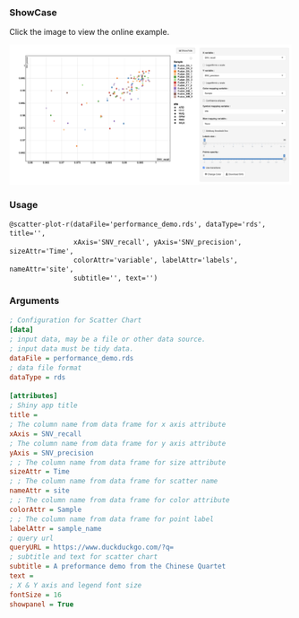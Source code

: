 ### ShowCase

Click the image to view the online example.

<a href="https://biovis-report-example1.3steps.cn/project/clinical_data.html#view-relationship-across-clinical-variables" target="_blank">
    <img src="/assets/images/plugins/scatter-plot-r.png">
</a>

### Usage

```
@scatter-plot-r(dataFile='performance_demo.rds', dataType='rds', title='',
                xAxis='SNV_recall', yAxis='SNV_precision', sizeAttr='Time',
                colorAttr='variable', labelAttr='labels', nameAttr='site',
                subtitle='', text='')
```

### Arguments

```ini
; Configuration for Scatter Chart
[data]
; input data, may be a file or other data source.
; input data must be tidy data.
dataFile = performance_demo.rds
; data file format
dataType = rds

[attributes]
; Shiny app title
title = 
; The column name from data frame for x axis attribute
xAxis = SNV_recall
; The column name from data frame for y axis attribute
yAxis = SNV_precision
; ; The column name from data frame for size attribute
sizeAttr = Time
; ; The column name from data frame for scatter name
nameAttr = site
; ; The column name from data frame for color attribute
colorAttr = Sample
; ; The column name from data frame for point label
labelAttr = sample_name
; query url
queryURL = https://www.duckduckgo.com/?q=
; subtitle and text for scatter chart
subtitle = A preformance demo from the Chinese Quartet
text = 
; X & Y axis and legend font size
fontSize = 16
showpanel = True
```

